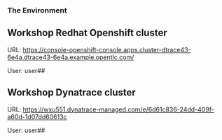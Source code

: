 ### The Environment

## Workshop Redhat Openshift cluster

URL: https://console-openshift-console.apps.cluster-dtrace43-6e4a.dtrace43-6e4a.example.opentlc.com/

User: user##



## Workshop Dynatrace cluster

URL: https://wxu551.dynatrace-managed.com/e/6d61c836-24dd-409f-a60d-1d07dd60613c

User: user##
